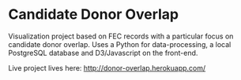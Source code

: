 # Candidate Donor Overlap

Visualization project based on FEC records with a particular focus on candidate donor overlap. Uses a Python for data-processing, a local PostgreSQL database and D3/Javascript on the front-end. 

Live project lives here: http://donor-overlap.herokuapp.com/
